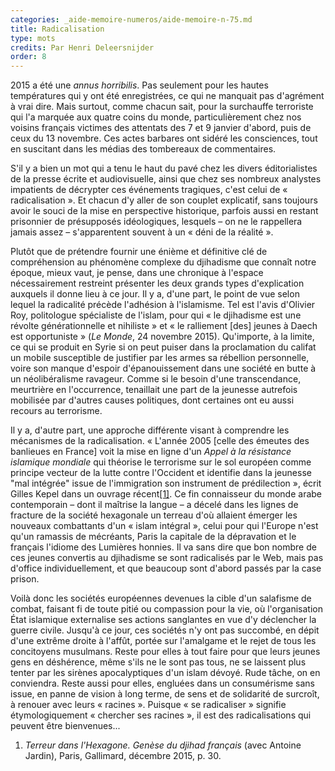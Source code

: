```yaml
---
categories: _aide-memoire-numeros/aide-memoire-n-75.md
title: Radicalisation
type: mots
credits: Par Henri Deleersnijder
order: 8
---
```

2015 a été une _annus horribilis_. Pas seulement pour les hautes températures qui y ont été enregistrées, ce qui ne manquait pas d'agrément à vrai dire. Mais surtout, comme chacun sait, pour la surchauffe terroriste qui l'a marquée aux quatre coins du monde, particulièrement chez nos voisins français victimes des attentats des 7 et 9 janvier d'abord, puis de ceux du 13 novembre. Ces actes barbares ont sidéré les consciences, tout en suscitant dans les médias des tombereaux de commentaires.

S'il y a bien un mot qui a tenu le haut du pavé chez les divers éditorialistes de la presse écrite et audiovisuelle, ainsi que chez ses nombreux analystes impatients de décrypter ces événements tragiques, c'est celui de « radicalisation ». Et chacun d'y aller de son couplet explicatif, sans toujours avoir le souci de la mise en perspective historique, parfois aussi en restant prisonnier de présupposés idéologiques, lesquels – on ne le rappellera jamais assez – s'apparentent souvent à un « déni de la réalité ».

Plutôt que de prétendre fournir une énième et définitive clé de compréhension au phénomène complexe du djihadisme que connaît notre époque, mieux vaut, je pense, dans une chronique à l'espace nécessairement restreint présenter les deux grands types d'explication auxquels il donne lieu à ce jour. Il y a, d'une part, le point de vue selon lequel la radicalité précède l'adhésion à l'islamisme. Tel est l'avis d'Olivier Roy, politologue spécialiste de l'islam, pour qui « le djihadisme est une révolte générationnelle et nihiliste » et « le ralliement \[des] jeunes à Daech est opportuniste » (_Le Monde_, 24 novembre 2015). Qu'importe, à la limite, ce qui se produit en Syrie si on peut puiser dans la proclamation du califat un mobile susceptible de justifier par les armes sa rébellion personnelle, voire son manque d'espoir d'épanouissement dans une société en butte à un néolibéralisme ravageur. Comme si le besoin d'une transcendance, meurtrière en l'occurrence, tenaillait une part de la jeunesse autrefois mobilisée par d'autres causes politiques, dont certaines ont eu aussi recours au terrorisme.

Il y a, d'autre part, une approche différente visant à comprendre les mécanismes de la radicalisation. « L'année 2005 [celle des émeutes des banlieues en France] voit la mise en ligne d'un _Appel à la résistance islamique mondiale_ qui théorise le terrorisme sur le sol européen comme principe vecteur de la lutte contre l'Occident et identifie dans la jeunesse "mal intégrée" issue de l'immigration son instrument de prédilection », écrit Gilles Kepel dans un ouvrage récent[[1]](#footnote-1). Ce fin connaisseur du monde arabe contemporain – dont il maîtrise la langue – a décelé dans les lignes de fracture de la société hexagonale un terreau d'où allaient émerger les nouveaux combattants d'un « islam intégral », celui pour qui l'Europe n'est qu'un ramassis de mécréants, Paris la capitale de la dépravation et le français l'idiome des Lumières honnies. Il va sans dire que bon nombre de ces jeunes convertis au djihadisme se sont radicalisés par le Web, mais pas d'office individuellement, et que beaucoup sont d'abord passés par la case prison.

Voilà donc les sociétés européennes devenues la cible d'un salafisme de combat, faisant fi de toute pitié ou compassion pour la vie, où l'organisation État islamique externalise ses actions sanglantes en vue d'y déclencher la guerre civile. Jusqu'à ce jour, ces sociétés n'y ont pas succombé, en dépit d'une extrême droite à l'affût, portée sur l'amalgame et le rejet de tous les concitoyens musulmans. Reste pour elles à tout faire pour que leurs jeunes gens en déshérence, même s'ils ne le sont pas tous, ne se laissent plus tenter par les sirènes apocalyptiques d'un islam dévoyé. Rude tâche, on en conviendra. Reste aussi pour elles, engluées dans un consumérisme sans issue, en panne de vision à long terme, de sens et de solidarité de surcroît, à renouer avec leurs « racines ». Puisque « se radicaliser » signifie étymologiquement « chercher ses racines », il est des radicalisations qui peuvent être bienvenues...

1. _Terreur dans l'Hexagone. Genèse du djihad français_ (avec Antoine Jardin), Paris, Gallimard, décembre 2015, p. 30.
